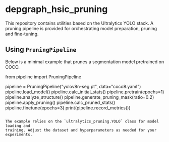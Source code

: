 # depgraph_hsic_pruning

This repository contains utilities based on the Ultralytics YOLO stack. A pruning
pipeline is provided for orchestrating model preparation, pruning and
fine-tuning.

## Using `PruningPipeline`

Below is a minimal example that prunes a segmentation model pretrained on COCO.

from pipeline import PruningPipeline


pipeline = PruningPipeline("yolov8n-seg.pt", data="coco8.yaml")
pipeline.load_model()
pipeline.calc_initial_stats()
pipeline.pretrain(epochs=1)
pipeline.analyze_structure()
pipeline.generate_pruning_mask(ratio=0.2)
pipeline.apply_pruning()
pipeline.calc_pruned_stats()
pipeline.finetune(epochs=3)
print(pipeline.record_metrics())
```

The example relies on the `ultralytics_pruning.YOLO` class for model loading and
training. Adjust the dataset and hyperparameters as needed for your
experiments.
